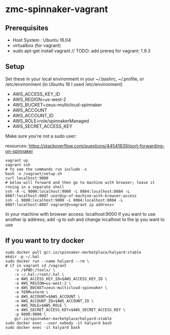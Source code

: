 # zmc-spinnaker-vagrant

## Prerequisites
* Host System : Ubuntu 16.04
* virtualbox (for vagrant)
* sudo apt-get install vagrant // TODO: add prereq for vagrant; 1.9.3

## Setup
Set these in your local environment in your ~/.bashrc, ~/.profile, or /etc/environment (in Ubuntu 16 I used /etc/environment)

* AWS_ACCESS_KEY_ID
* AWS_REGION=us-west-2
* AWS_BUCKET=zeus-multicloud-spinnaker
* AWS_ACCOUNT
* AWS_ACCOUNT_ID
* AWS_ROLE=role/spinnakerManaged
* AWS_SECRET_ACCESS_KEY

Make sure you're not a sudo user:

resources: https://stackoverflow.com/questions/44541839/port-forwarding-on-spinnaker
```
vagrant up
vagrant ssh 
# to see the commands run include -x
bash -x /vagrant/setup.sh
curl localhost:9000
# below will forward and then go to machine with browser; leave it rnning in a separate shell
ssh -A -L 9000:localhost:9000 -L 8084:localhost:8084 -L 8087:localhost:8087 user@ip-of-machine-with-browser-access
ssh -L 9000:localhost:9000 -L 8084:localhost:8084 -L 8087:localhost:8087 vagrant@<vagrant ip address> 

```

In your machine with browser access:
localhost:9000
If you want to use another ip address; add -g to ssh and change localhost to the ip you want to use

## If you want to try docker 
```
sudo docker pull gcr.io/spinnaker-marketplace/halyard:stable
mkdir -p ~/.hal
sudo docker run --name halyard --rm \
# if in vagrant cd /vagrant
    -v /$PWD:/tools/ \
    -v ~/.hal:/root/.hal \
    -e AWS_ACCESS_KEY_ID=$AWS_ACCESS_KEY_ID \
    -e AWS_REGION=us-west-2 \
    -e AWS_BUCKET=zeus-multicloud-spinnaker \
    -e TERM=xterm \
    -e AWS_ACCOUNT=$AWS_ACCOUNT \
    -e AWS_ACCOUNT_ID=$AWS_ACCOUNT_ID \
    -e AWS_ROLE=$AWS_ROLE \
    -e AWS_SECRET_ACCESS_KEY=$AWS_SECRET_ACCESS_KEY \
    -p 9000:9000 \
    gcr.io/spinnaker-marketplace/halyard:stable
sudo docker exec --user nobody -it halyard bash
sudo docker exec -it halyard bash
```
